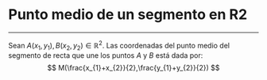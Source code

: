 # Punto medio de un segmento en R2
***
Sean $A(x_1,y_1),B(x_2,y_2)\in\mathbb{R}^2$. Las coordenadas del punto medio del segmento de recta que une los puntos $A$ y $B$ está dada por:
$$
M(\frac{x_{1}+x_{2}}{2},\frac{y_{1}+y_{2}}{2})
$$
